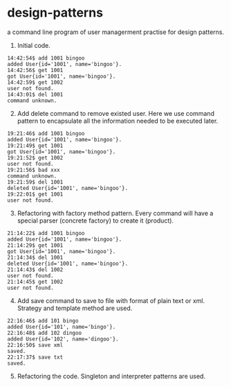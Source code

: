design-patterns
===============

a command line program of user managerment practise for design patterns.

1. Initial code.

  ```
  14:42:54$ add 1001 bingoo
  added User{id='1001', name='bingoo'}.
  14:42:56$ get 1001
  got User{id='1001', name='bingoo'}.
  14:42:59$ get 1002
  user not found.
  14:43:01$ del 1001
  command unknown.
  ```
2. Add delete command to remove existed user. Here we use command pattern to encapsulate all the information needed to be executed later.

  ```
  19:21:46$ add 1001 bingoo
  added User{id='1001', name='bingoo'}.
  19:21:49$ get 1001
  got User{id='1001', name='bingoo'}.
  19:21:52$ get 1002
  user not found.
  19:21:56$ bad xxx
  command unknown.
  19:21:59$ del 1001
  deleted User{id='1001', name='bingoo'}.
  19:22:01$ get 1001
  user not found.
  ```

3. Refactoring with factory method pattern. Every command will have a special parser (concrete factory) to create it (product).

  ```
  21:14:22$ add 1001 bingoo
  added User{id='1001', name='bingoo'}.
  21:14:29$ get 1001
  got User{id='1001', name='bingoo'}.
  21:14:34$ del 1001
  deleted User{id='1001', name='bingoo'}.
  21:14:43$ del 1002
  user not found.
  21:14:45$ get 1002
  user not found.
  ```

4. Add save command to save to file with format of plain text or xml. Strategy and template method are used.

  ```
  22:16:46$ add 101 bingo
  added User{id='101', name='bingo'}.
  22:16:48$ add 102 dingoo
  added User{id='102', name='dingoo'}.
  22:16:50$ save xml
  saved.
  22:17:37$ save txt
  saved.
  ```

5. Refactoring the code. Singleton and interpreter patterns are used.